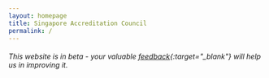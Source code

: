 ```yaml
---
layout: homepage
title: Singapore Accreditation Council
permalink: /
---
```

<!-- Type your notification here - the notification bar will not appear if this is empty. For other changes, refer to _data/homepage.yml to edit the homepage -->

###### This website is in beta - your valuable [feedback]({{site.feedback_form_url}}){:target="\_blank"} will help us in improving it.
